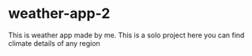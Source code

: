 # weather-app-2
This is weather app made by me. This is a solo project here you can find climate details of any region 
